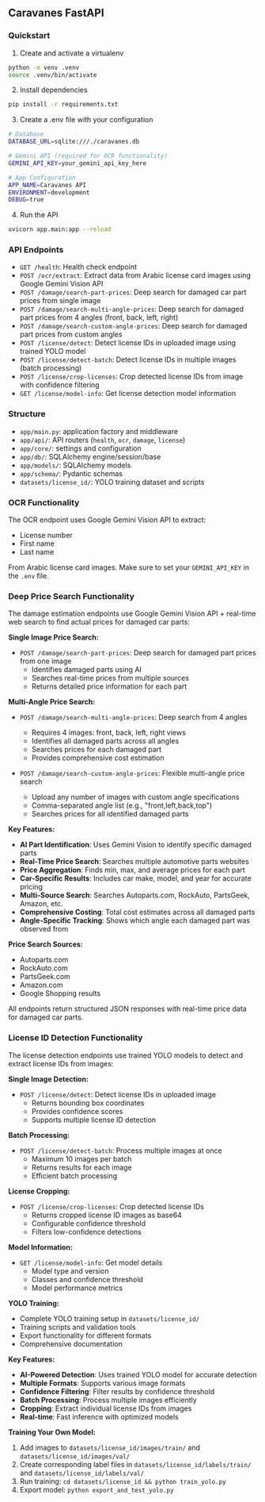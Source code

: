 ## Caravanes FastAPI

### Quickstart

1. Create and activate a virtualenv
```bash
python -m venv .venv
source .venv/bin/activate
```

2. Install dependencies
```bash
pip install -r requirements.txt
```

3. Create a .env file with your configuration
```bash
# Database
DATABASE_URL=sqlite:///./caravanes.db

# Gemini API (required for OCR functionality)
GEMINI_API_KEY=your_gemini_api_key_here

# App Configuration
APP_NAME=Caravanes API
ENVIRONMENT=development
DEBUG=true
```

4. Run the API
```bash
uvicorn app.main:app --reload
```

### API Endpoints

- `GET /health`: Health check endpoint
- `POST /ocr/extract`: Extract data from Arabic license card images using Google Gemini Vision API
- `POST /damage/search-part-prices`: Deep search for damaged car part prices from single image
- `POST /damage/search-multi-angle-prices`: Deep search for damaged part prices from 4 angles (front, back, left, right)
- `POST /damage/search-custom-angle-prices`: Deep search for damaged part prices from custom angles
- `POST /license/detect`: Detect license IDs in uploaded image using trained YOLO model
- `POST /license/detect-batch`: Detect license IDs in multiple images (batch processing)
- `POST /license/crop-licenses`: Crop detected license IDs from image with confidence filtering
- `GET /license/model-info`: Get license detection model information

### Structure
- `app/main.py`: application factory and middleware
- `app/api/`: API routers (`health`, `ocr`, `damage`, `license`)
- `app/core/`: settings and configuration
- `app/db/`: SQLAlchemy engine/session/base
- `app/models/`: SQLAlchemy models
- `app/schema/`: Pydantic schemas
- `datasets/license_id/`: YOLO training dataset and scripts

### OCR Functionality

The OCR endpoint uses Google Gemini Vision API to extract:
- License number
- First name
- Last name

From Arabic license card images. Make sure to set your `GEMINI_API_KEY` in the `.env` file.

### Deep Price Search Functionality

The damage estimation endpoints use Google Gemini Vision API + real-time web search to find actual prices for damaged car parts:

**Single Image Price Search:**
- `POST /damage/search-part-prices`: Deep search for damaged part prices from one image
  - Identifies damaged parts using AI
  - Searches real-time prices from multiple sources
  - Returns detailed price information for each part

**Multi-Angle Price Search:**
- `POST /damage/search-multi-angle-prices`: Deep search from 4 angles
  - Requires 4 images: front, back, left, right views
  - Identifies all damaged parts across all angles
  - Searches prices for each damaged part
  - Provides comprehensive cost estimation

- `POST /damage/search-custom-angle-prices`: Flexible multi-angle price search
  - Upload any number of images with custom angle specifications
  - Comma-separated angle list (e.g., "front,left,back,top")
  - Searches prices for all identified damaged parts

**Key Features:**
- **AI Part Identification**: Uses Gemini Vision to identify specific damaged parts
- **Real-Time Price Search**: Searches multiple automotive parts websites
- **Price Aggregation**: Finds min, max, and average prices for each part
- **Car-Specific Results**: Includes car make, model, and year for accurate pricing
- **Multi-Source Search**: Searches Autoparts.com, RockAuto, PartsGeek, Amazon, etc.
- **Comprehensive Costing**: Total cost estimates across all damaged parts
- **Angle-Specific Tracking**: Shows which angle each damaged part was observed from

**Price Search Sources:**
- Autoparts.com
- RockAuto.com
- PartsGeek.com
- Amazon.com
- Google Shopping results

All endpoints return structured JSON responses with real-time price data for damaged car parts.

### License ID Detection Functionality

The license detection endpoints use trained YOLO models to detect and extract license IDs from images:

**Single Image Detection:**
- `POST /license/detect`: Detect license IDs in uploaded image
  - Returns bounding box coordinates
  - Provides confidence scores
  - Supports multiple license ID detection

**Batch Processing:**
- `POST /license/detect-batch`: Process multiple images at once
  - Maximum 10 images per batch
  - Returns results for each image
  - Efficient batch processing

**License Cropping:**
- `POST /license/crop-licenses`: Crop detected license IDs
  - Returns cropped license ID images as base64
  - Configurable confidence threshold
  - Filters low-confidence detections

**Model Information:**
- `GET /license/model-info`: Get model details
  - Model type and version
  - Classes and confidence threshold
  - Model performance metrics

**YOLO Training:**
- Complete YOLO training setup in `datasets/license_id/`
- Training scripts and validation tools
- Export functionality for different formats
- Comprehensive documentation

**Key Features:**
- **AI-Powered Detection**: Uses trained YOLO model for accurate detection
- **Multiple Formats**: Supports various image formats
- **Confidence Filtering**: Filter results by confidence threshold
- **Batch Processing**: Process multiple images efficiently
- **Cropping**: Extract individual license IDs from images
- **Real-time**: Fast inference with optimized models

**Training Your Own Model:**
1. Add images to `datasets/license_id/images/train/` and `datasets/license_id/images/val/`
2. Create corresponding label files in `datasets/license_id/labels/train/` and `datasets/license_id/labels/val/`
3. Run training: `cd datasets/license_id && python train_yolo.py`
4. Export model: `python export_and_test_yolo.py`
